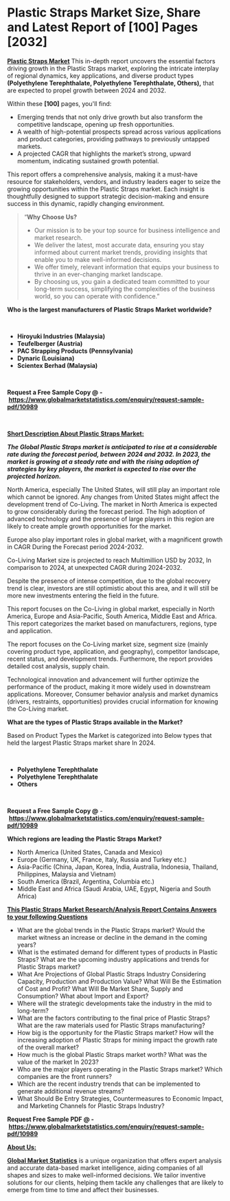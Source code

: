 <h1>Plastic Straps Market Size, Share and Latest Report of [100] Pages [2032]</h1>
<p><a href="https://www.globalmarketstatistics.com/market-reports/plastic-straps-market-10989"><strong>Plastic Straps Market</strong></a> This in-depth report uncovers the essential factors driving growth in the Plastic Straps market, exploring the intricate interplay of regional dynamics, key applications, and diverse product types <strong>(Polyethylene Terephthalate, Polyethylene Terephthalate, Others),</strong> that are expected to propel growth between 2024 and 2032.</p>
<p>Within these <strong>[100]</strong> pages, you'll find:</p>
<ul>
<li>Emerging trends that not only drive growth but also transform the competitive landscape, opening up fresh opportunities.</li>
<li>A wealth of high-potential prospects spread across various applications and product categories, providing pathways to previously untapped markets.</li>
<li>A projected CAGR that highlights the market&rsquo;s strong, upward momentum, indicating sustained growth potential.</li>
</ul>
<p>This report offers a comprehensive analysis, making it a must-have resource for stakeholders, vendors, and industry leaders eager to seize the growing opportunities within the Plastic Straps market. Each insight is thoughtfully designed to support strategic decision-making and ensure success in this dynamic, rapidly changing environment.</p>
<blockquote class="">
<p>&ldquo;<strong>Why Choose Us? </strong></p>
<ul>
<li>Our mission is to be your top source for business intelligence and market research.</li>
<li>We deliver the latest, most accurate data, ensuring you stay informed about current market trends, providing insights that enable you to make well-informed decisions.</li>
<li>We offer timely, relevant information that equips your business to thrive in an ever-changing market landscape.</li>
<li>By choosing us, you gain a dedicated team committed to your long-term success, simplifying the complexities of the business world, so you can operate with confidence.&rdquo;</li>
</ul>
</blockquote>
<p><strong>Who is the largest manufacturers of Plastic Straps Market worldwide?</strong></p>
<p>&nbsp;</p>
<ul>
<li><strong>Hiroyuki Industries (Malaysia)</strong></li>
<li><strong>Teufelberger (Austria)</strong></li>
<li><strong>PAC Strapping Products (Pennsylvania)</strong></li>
<li><strong>Dynaric (Louisiana)</strong></li>
<li><strong>Scientex Berhad (Malaysia)</strong></li>
</ul>
<p>&nbsp;</p>
<p><strong>Request a Free Sample Copy @ -&nbsp;</strong><a href="https://www.globalmarketstatistics.com/enquiry/request-sample-pdf/10989"><strong>https://www.globalmarketstatistics.com/enquiry/request-sample-pdf/10989</strong></a></p>
<p>&nbsp;</p>
<p><strong><u>Short Description About Plastic Straps Market:</u></strong></p>
<p><strong><em>The Global Plastic Straps market is anticipated to rise at a considerable rate during the forecast period, between 2024 and 2032. In 2023, the market is growing at a steady rate and with the rising adoption of strategies by key players, the market is expected to rise over the projected horizon.</em></strong></p>
<p>North America, especially The United States, will still play an important role which cannot be ignored. Any changes from United States might affect the development trend of Co-Living. The market in North America is expected to grow considerably during the forecast period. The high adoption of advanced technology and the presence of large players in this region are likely to create ample growth opportunities for the market.</p>
<p>Europe also play important roles in global market, with a magnificent growth in CAGR During the Forecast period 2024-2032.</p>
<p>Co-Living Market size is projected to reach Multimillion USD by 2032, In comparison to 2024, at unexpected CAGR during 2024-2032.</p>
<p>Despite the presence of intense competition, due to the global recovery trend is clear, investors are still optimistic about this area, and it will still be more new investments entering the field in the future.</p>
<p>This report focuses on the Co-Living in global market, especially in North America, Europe and Asia-Pacific, South America, Middle East and Africa. This report categorizes the market based on manufacturers, regions, type and application.</p>
<p>The report focuses on the Co-Living market size, segment size (mainly covering product type, application, and geography), competitor landscape, recent status, and development trends. Furthermore, the report provides detailed cost analysis, supply chain.</p>
<p>Technological innovation and advancement will further optimize the performance of the product, making it more widely used in downstream applications. Moreover, Consumer behavior analysis and market dynamics (drivers, restraints, opportunities) provides crucial information for knowing the Co-Living market.</p>
<p><strong>What are the types of Plastic Straps available in the Market?</strong></p>
<p>Based on Product Types the Market is categorized into Below types that held the largest Plastic Straps market share In 2024.</p>
<p>&nbsp;</p>
<ul>
<li><strong>Polyethylene Terephthalate</strong></li>
<li><strong>Polyethylene Terephthalate</strong></li>
<li><strong>Others</strong></li>
</ul>
<p>&nbsp;</p>
<p><strong>Request a Free Sample Copy @</strong>&nbsp;-&nbsp;<a href="https://www.globalmarketstatistics.com/enquiry/request-sample-pdf/10989"><strong>https://www.globalmarketstatistics.com/enquiry/request-sample-pdf/10989</strong></a></p>
<p><strong>Which regions are leading the Plastic Straps Market?</strong></p>
<ul>
<li>North America (United States, Canada and Mexico)</li>
<li>Europe (Germany, UK, France, Italy, Russia and Turkey etc.)</li>
<li>Asia-Pacific (China, Japan, Korea, India, Australia, Indonesia, Thailand, Philippines, Malaysia and Vietnam)</li>
<li>South America (Brazil, Argentina, Columbia etc.)</li>
<li>Middle East and Africa (Saudi Arabia, UAE, Egypt, Nigeria and South Africa)</li>
</ul>
<p><strong><u>This Plastic Straps Market Research/Analysis Report Contains Answers to your following Questions</u></strong></p>
<ul>
<li>What are the global trends in the Plastic Straps market? Would the market witness an increase or decline in the demand in the coming years?</li>
<li>What is the estimated demand for different types of products in Plastic Straps? What are the upcoming industry applications and trends for Plastic Straps market?</li>
<li>What Are Projections of Global Plastic Straps Industry Considering Capacity, Production and Production Value? What Will Be the Estimation of Cost and Profit? What Will Be Market Share, Supply and Consumption? What about Import and Export?</li>
<li>Where will the strategic developments take the industry in the mid to long-term?</li>
<li>What are the factors contributing to the final price of Plastic Straps? What are the raw materials used for Plastic Straps manufacturing?</li>
<li>How big is the opportunity for the Plastic Straps market? How will the increasing adoption of Plastic Straps for mining impact the growth rate of the overall market?</li>
<li>How much is the global Plastic Straps market worth? What was the value of the market In 2023?</li>
<li>Who are the major players operating in the Plastic Straps market? Which companies are the front runners?</li>
<li>Which are the recent industry trends that can be implemented to generate additional revenue streams?</li>
<li>What Should Be Entry Strategies, Countermeasures to Economic Impact, and Marketing Channels for Plastic Straps Industry?</li>
</ul>
<p><strong>Request Free Sample PDF @ -&nbsp;</strong><a href="https://www.globalmarketstatistics.com/enquiry/request-sample-pdf/10989"><strong>https://www.globalmarketstatistics.com/enquiry/request-sample-pdf/10989</strong></a></p>
<p><strong><u>About Us:</u></strong></p>
<p><a href="https://www.globalmarketstatistics.com/"><strong>Global Market Statistics</strong></a>&nbsp;is a unique organization that offers expert analysis and accurate data-based market intelligence, aiding companies of all shapes and sizes to make well-informed decisions. We tailor inventive solutions for our clients, helping them tackle any challenges that are likely to emerge from time to time and affect their businesses.</p>